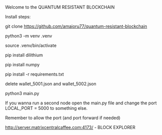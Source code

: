 Welcome to the QUANTUM RESISTANT BLOCKCHAIN


Install steps:

git clone https://github.com/amaioru77/quantum-resistant-blockchain


python3 -m venv .venv

source .venv/bin/activate

pip install dilithium

pip install numpy

pip install -r requirements.txt

delete wallet_5001.json and wallet_5002.json

python3 main.py

If you wanna run a second node open the main.py file and change the port LOCAL_PORT = 5000 to something else.

Remember to allow the port (and port forward if needed)

http://server.matrixcentralcaffee.com:4173/ - BLOCK EXPLORER
